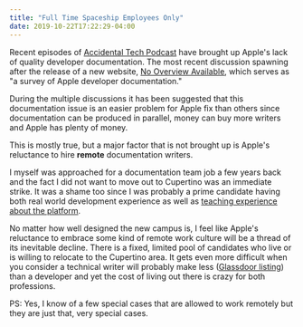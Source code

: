 ```yaml
---
title: "Full Time Spaceship Employees Only"
date: 2019-10-22T17:22:29-04:00
---
```


Recent episodes of [Accidental Tech Podcast](https://atp.fm/) have brought up Apple's lack of quality developer documentation. The most recent discussion spawning after the release of a new website, [No Overview Available](https://nooverviewavailable.com/), which serves as "a survey of Apple developer documentation."

During the multiple discussions it has been suggested that this documentation issue is an easier problem for Apple fix than others since documentation can be produced in parallel, money can buy more writers and Apple has plenty of money.

This is mostly true, but a major factor that is not brought up is Apple's reluctance to hire **remote** documentation writers.

I myself was approached for a documentation team job a few years back and the fact I did not want to move out to Cupertino was an immediate strike. It was a shame too since I was probably a prime candidate having both real world development experience as well as [teaching experience about the platform](http://mikezornek.com/posts/2015/1/my-new-job-with-the-big-nerd-ranch/).

No matter how well designed the new campus is, I feel like Apple's reluctance to embrace some kind of remote work culture will be a thread of its inevitable decline. There is a fixed, limited pool of candidates who live or is willing to relocate to the Cupertino area. It gets even more difficult when you consider a technical writer will probably make less ([Glassdoor listing](https://www.glassdoor.com/Salary/Apple-Senior-Technical-Writer-Salaries-E1138_D_KO6,29.htm)) than a developer and yet the cost of living out there is crazy for both professions.

PS: Yes, I know of a few special cases that are allowed to work remotely but they are just that, very special cases.

